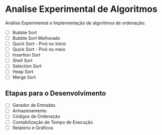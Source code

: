 # Analise Experimental de Algoritmos

Análise Experimental e Implementação de algoritmos de ordenação:

- [ ] Bubble Sort
- [ ] Bubble Sort Melhorado
- [ ] Quick Sort - Pivô no ínicio
- [ ] Quick Sort - Pivô no meio
- [ ] Insertion Sort
- [ ] Shell Sort
- [ ] Selection Sort
- [ ] Heap Sort
- [ ] Merge Sort

## Etapas para o Desenvolvimento

- [ ] Gerador de Entradas
- [ ] Armazenamento
- [ ] Códigos de Ordenação
- [ ] Contabilização de Tempo de Execução
- [ ] Relatório e Gráficos
